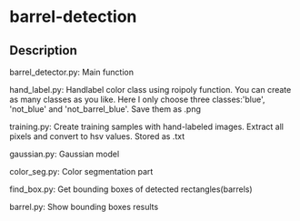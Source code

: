 # barrel-detection
## Description
barrel_detector.py: Main function 

hand_label.py: Handlabel color class using roipoly function. You can create as many classes as you like. Here I only choose three classes:'blue', 'not_blue' and 'not_barrel_blue'. Save them as .png 

training.py: Create training samples with hand-labeled images. Extract all pixels and convert to hsv values. Stored as .txt

gaussian.py: Gaussian model

color_seg.py: Color segmentation part

find_box.py: Get bounding boxes of detected rectangles(barrels)

barrel.py: Show bounding boxes results
